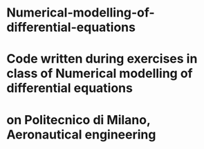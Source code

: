 # Numerical-modelling-of-differential-equations
# Code written during exercises in class of Numerical modelling of differential equations
# on Politecnico di Milano, Aeronautical engineering
